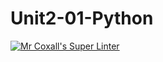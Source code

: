 # Unit2-01-Python
[![Mr Coxall's Super Linter](https://github.com/github.com/ICS3U-Programming-IsaiahF/Unit2-01-Python/workflows/Mr%20Coxall's%20Super%20Linter/badge.svg)](https://github.com/github.com/ICS3U-Programming-IsaiahF/Unit2-01-Python/actions/)
